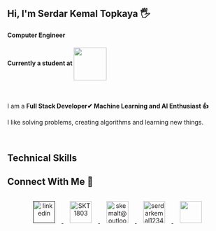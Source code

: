 <h2>Hi, I'm Serdar Kemal Topkaya 🖐</h1>
<h4>Computer Engineer</h3>
<h4>Currently a student at <a href="https://www.tedu.edu.tr/en" target="_blank"><img align="center" 
                                                                                     src="https://github.com/user-attachments/assets/db7d023a-d312-4490-b115-21f0b0ec9e76"
                                                                                     width= "75px"/></a></h3>
<br>


<p>I am a <b>Full Stack Developer✔ Machine Learning and AI Enthusiast 👍</b></p>
<p>I like solving problems, creating algorithms and learning new things.</p>
<br>
<h2>Technical Skills</h1>



<h2>Connect With Me 🤝</h1>

<div align="center">

<a href="" target="_blank">
<img src="https://github.com/user-attachments/assets/80f55211-e7f6-4cb8-8370-bf05f38281a5" width=50px alt="linkedin" style="margin: 15px"/>
</a>

<a href="https://github.com/SKT1803" target="_blank">
<img src="https://github.com/user-attachments/assets/a40c8f7b-c976-4b17-94c2-49d5ffa80780" width=50px alt="SKT1803" style="margin: 15px;" />
</a>

<a href="mailto:skemalt@outlook.com" target="_blank">
<img src="https://github.com/user-attachments/assets/c1c2b734-a488-42a0-bf14-8981da13cfa3" width=50px alt="skemalt@outlook.com" style="margin: 15px;" />
</a>

<a href="mailto:serdarkemal123456@gmail.com" target="_blank">
<img src="https://github.com/user-attachments/assets/421d8817-df8d-414e-9beb-4c8ce8dba98d" width=50px alt="serdarkemal123456@gmail.com" style="margin: 15px;" />
</a>

<a href="https://www.instagram.com/" target="_blank">
<img src="https://github.com/user-attachments/assets/93819371-5e5d-4781-8fe6-13c83fcf8a58" width=50px alt="" style="margin: 15px;" />
</a>

</div>
<br/>

